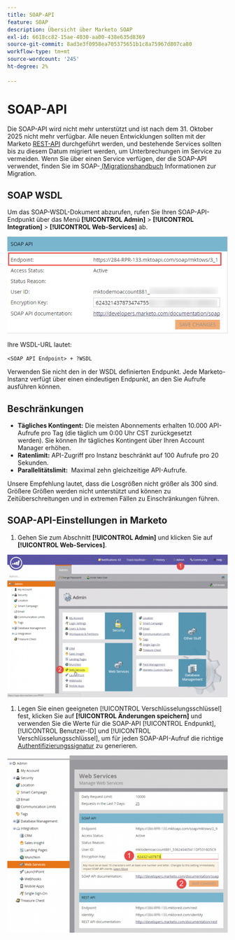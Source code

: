 ```yaml
---
title: SOAP-API
feature: SOAP
description: Übersicht über Marketo SOAP
exl-id: 6618cc82-15ae-4030-aa00-438e635d8369
source-git-commit: 8ad3e3f0958ea705375651b1c8a75967d807ca80
workflow-type: tm+mt
source-wordcount: '245'
ht-degree: 2%

---
```


# SOAP-API

Die SOAP-API wird nicht mehr unterstützt und ist nach dem 31. Oktober 2025 nicht mehr verfügbar. Alle neuen Entwicklungen sollten mit der Marketo [REST-API](../rest-api/rest-api.md) durchgeführt werden, und bestehende Services sollten bis zu diesem Datum migriert werden, um Unterbrechungen im Service zu vermeiden. Wenn Sie über einen Service verfügen, der die SOAP-API verwendet, finden Sie im SOAP-[ (Migrationshandbuch](./migration.md) Informationen zur Migration.

## SOAP WSDL

Um das SOAP-WSDL-Dokument abzurufen, rufen Sie Ihren SOAP-API-Endpunkt über das Menü **[!UICONTROL Admin]** > **[!UICONTROL Integration]** > **[!UICONTROL Web-Services]** ab.

![SOAP-Endpunkt](assets/endpoint-soap.png)

Ihre WSDL-URL lautet:

`<SOAP API Endpoint> + ?WSDL`

Verwenden Sie nicht den in der WSDL definierten Endpunkt. Jede Marketo-Instanz verfügt über einen eindeutigen Endpunkt, an den Sie Aufrufe ausführen können.

## Beschränkungen

- **Tägliches Kontingent:** Die meisten Abonnements erhalten 10.000 API-Aufrufe pro Tag (die täglich um 0:00 Uhr CST zurückgesetzt werden). Sie können Ihr tägliches Kontingent über Ihren Account Manager erhöhen.
- **Ratenlimit:** API-Zugriff pro Instanz beschränkt auf 100 Aufrufe pro 20 Sekunden.
- **Parallelitätslimit:**  Maximal zehn gleichzeitige API-Aufrufe.

Unsere Empfehlung lautet, dass die Losgrößen nicht größer als 300 sind. Größere Größen werden nicht unterstützt und können zu Zeitüberschreitungen und in extremen Fällen zu Einschränkungen führen.

## SOAP-API-Einstellungen in Marketo

1. Gehen Sie zum Abschnitt **[!UICONTROL Admin]** und klicken Sie auf **[!UICONTROL Web-Services]**.

![admin-web-services2](assets/admin-web-services2.png)

1. Legen Sie einen geeigneten [!UICONTROL Verschlüsselungsschlüssel] fest, klicken Sie auf **[!UICONTROL Änderungen speichern]** und verwenden Sie die Werte für die SOAP-API [!UICONTROL Endpunkt], [!UICONTROL Benutzer-ID] und [!UICONTROL Verschlüsselungsschlüssel], um für jeden SOAP-API-Aufruf die richtige [Authentifizierungssignatur](authentication-signature.md) zu generieren.

![admin-web-services3](assets/admin-web-services3.png)

